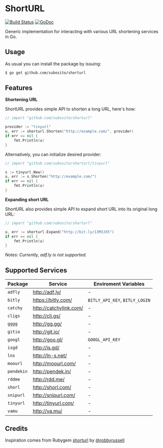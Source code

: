 # ShortURL

[![Build Status](https://travis-ci.org/subosito/shorturl.png)](https://travis-ci.org/subosito/shorturl)
[![GoDoc](https://godoc.org/github.com/subosito/shorturl?status.png)](https://godoc.org/github.com/subosito/shorturl)

Generic implementation for interacting with various URL shortening services in Go.

## Usage

As usual you can install the package by issuing:

```bash
$ go get github.com/subosito/shorturl
```

## Features

**Shortening URL**

ShortURL provides simple API to shorten a long URL, here's how:

```go
// import "github.com/subosito/shorturl"

provider := "tinyurl"
u, err := shorturl.Shorten("http://example.com/", provider)
if err == nil {
	fmt.Println(u)
}
```

Alternatively, you can initialize desired provider:

```go
// import "github.com/subosito/shorturl/tinyurl"

s := tinyurl.New()
u, err := s.Shorten("http://example.com/")
if err == nil {
	fmt.Println(u)
}
```

**Expanding short URL**

ShortURL also provides simple API to expand short URL into its original long URL:

```go
// import "github.com/subosito/shorturl"

u, err := shorturl.Expand("http://bit.ly/13M3JX5")
if err == nil {
	fmt.Println(u)
}
```

_Notes: Currently, adf.ly is not supported._

## Supported Services

| Package     | Service                  | Enviroment Variables           |
|-------------|--------------------------|--------------------------------|
| `adfly`     | http://adf.ly/           | -                              |
| `bitly`     | https://bitly.com/       | `BITLY_API_KEY`, `BITLY_LOGIN` |
| `catchy`    | http://catchylink.com/   | -                              |
| `cligs`     | http://cli.gs/           | -                              |
| `gggg`      | http://gg.gg/            | -                              |
| `gitio`     | http://git.io/           | -                              |
| `googl`     | http://goo.gl/           | `GOOGL_API_KEY`                |
| `isgd`      | http://is.gd/            | -                              |
| `lns`       | http://ln-s.net/         | -                              |
| `moourl`    | http://moourl.com/       | -                              |
| `pendekin`  | http://pendek.in/        | -                              |
| `rddme`     | http://rdd.me/           | -                              |
| `shorl`     | http://shorl.com/        | -                              |
| `snipurl`   | http://snipurl.com/      | -                              |
| `tinyurl`   | http://tinyurl.com/      | -                              |
| `vamu`      | http://va.mu/            | -                              |

## Credits

Inspiration comes from Rubygem [shorturl](https://github.com/robbyrussell/shorturl) by [@robbyrussell](https://github.com/robbyrussell)

